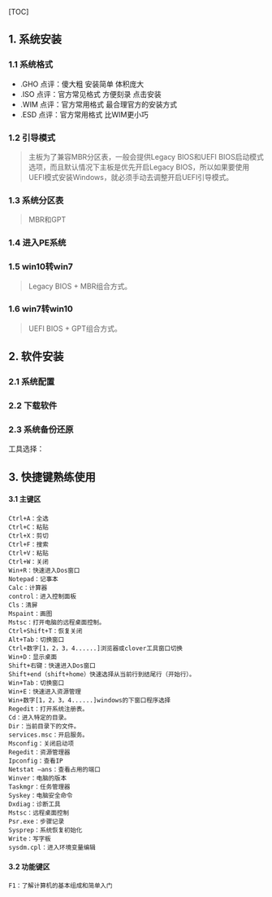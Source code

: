 [TOC]

## 1. 系统安装

### 1.1 系统格式

- .GHO 点评：傻大粗 安装简单 体积庞大
- .ISO 点评：官方常见格式 方便刻录 点击安装
- .WIM 点评：官方常用格式 最合理官方的安装方式
- .ESD 点评：官方常用格式 比WIM更小巧

### 1.2 引导模式

> 主板为了兼容MBR分区表，一般会提供Legacy BIOS和UEFI BIOS启动模式选项，而且默认情况下主板是优先开启Legacy BIOS，所以如果要使用UEFI模式安装Windows，就必须手动去调整开启UEFI引导模式。

### 1.3 系统分区表

>MBR和GPT

### 1.4 进入PE系统

>

### 1.5 win10转win7

>Legacy BIOS + MBR组合方式。

### 1.6 win7转win10

>UEFI BIOS + GPT组合方式。

## 2. 软件安装

### 2.1 系统配置



### 2.2 下载软件



### 2.3 系统备份还原

工具选择：



## 3. 快捷键熟练使用
#### 3.1 主键区
```
Ctrl+A：全选
Ctrl+C：粘贴
Ctrl+X：剪切
Ctrl+F：搜索
Ctrl+V：粘贴
Ctrl+W：关闭
Win+R：快速进入Dos窗口
Notepad：记事本
Calc：计算器
control：进入控制面板
Cls：清屏
Mspaint：画图
Mstsc：打开电脑的远程桌面控制。
Ctrl+Shift+T：恢复关闭
Alt+Tab：切换窗口
Ctrl+数字[1，2，3，4......]浏览器或clover工具窗口切换
Win+D：显示桌面
Shift+右键：快速进入Dos窗口
Shift+end（shift+home）快速选择从当前行到结尾行（开始行）。
Win+Tab：切换窗口
Win+E：快速进入资源管理
Win+数字[1，2，3，4......]windows的下窗口程序选择
Regedit：打开系统注册表。
Cd：进入特定的目录。
Dir：当前目录下的文件。
services.msc：开启服务。
Msconfig：关闭启动项
Regedit：资源管理器
Ipconfig：查看IP
Netstat –ans：查看占用的端口
Winver：电脑的版本
Taskmgr：任务管理器
Syskey：电脑安全命令
Dxdiag：诊断工具
Mstsc：远程桌面控制
Psr.exe：步骤记录
Sysprep：系统恢复初始化
Write：写字板
sysdm.cpl：进入环境变量编辑
```

#### 3.2 功能键区
```
F1：了解计算机的基本组成和简单入门
```
